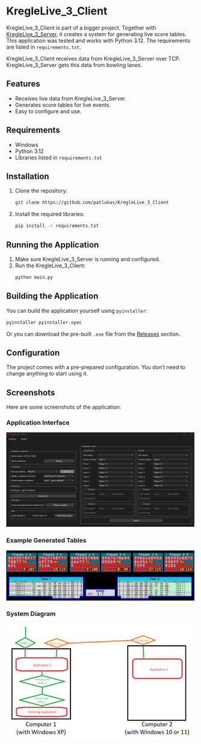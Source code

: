 # KregleLive_3_Client

KregleLive_3_Client is part of a bigger project. Together with [KregleLive_3_Server](https://github.com/patlukas/KregleLive_3_Server), it creates a system for generating live score tables. This application was tested and works with Python 3.12. The requirements are listed in `requirements.txt`.

KregleLive_3_Client receives data from KregleLive_3_Server over TCP. KregleLive_3_Server gets this data from bowling lanes.

## Features
- Receives live data from KregleLive_3_Server.
- Generates score tables for live events.
- Easy to configure and use.

## Requirements
- Windows
- Python 3.12
- Libraries listed in `requirements.txt`

## Installation
1. Clone the repository:
   ```bash
   git clone https://github.com/patlukas/KregleLive_3_Client
   ```
2. Install the required libraries:
   ```bash
   pip install -r requirements.txt
   ```

## Running the Application
1. Make sure KregleLive_3_Server is running and configured.
2. Run the KregleLive_3_Client:
   ```bash
   python main.py
   ```

## Building the Application
You can build the application yourself using `pyinstaller`:
```bash
pyinstaller pyinstaller.spec
```
Or you can download the pre-built `.exe` file from the [Releases](https://github.com/patlukas/KregleLive_3_Client/releases) section.

## Configuration
The project comes with a pre-prepared configuration. You don’t need to change anything to start using it.

## Screenshots
Here are some screenshots of the application:

### Application Interface
<img src="screenshots/SS_1.png" width="500">

### Example Generated Tables
<img src="screenshots/SS_2.png" width="500">

### System Diagram
<img src="screenshots/SS_3.png" width="500">

